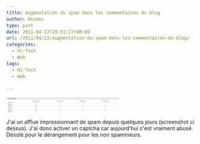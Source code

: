 ```yaml
---
title: Augmentation du spam dans les commentaires du blog
author: Deimos
type: post
date: 2011-04-22T19:51:27+00:00
url: /2011/04/22/augmentation-du-spam-dans-les-commentaires-du-blog/
categories:
  - Hi-Tech
  - Web
tags:
  - Hi-Tech
  - Web

---
```

![need_captcha_wordpress-300x40](/images/need_captcha_wordpress-300x40.png)

J'ai un afflue impressionnant de spam depuis quelques jours (screenshot ci dessus). J'ai donc activer un captcha car aujourd'hui c'est vraiment abusé. Désolé pour le dérangement pour les non spammeurs.